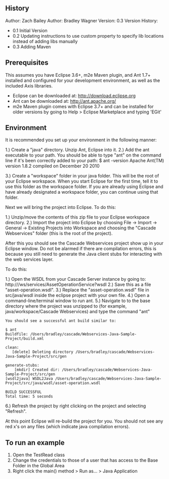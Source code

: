 ## History

Author: Zach Bailey
Author: Bradley Wagner
Version: 0.3
Version History:
- 0.1 Initial Version
- 0.2 Updating instructions to use custom property to specify lib locations instead of adding libs manually
- 0.3 Adding Maven

## Prerequisites 

This assumes you have Eclipse 3.6+, m2e Maven plugin, and Ant 1.7+ installed and configured
for your development environment, as well as the included Axis libraries.

- Eclipse can be downloaded at: http://download.eclipse.org
- Ant can be downloaded at: http://ant.apache.org/
- m2e Maven plugin comes with Eclipse 3.7+ and can be installed for older versions by going to Help > Eclipse Marketplace and typing 'EGit'

## Environment 

It is recommended you set up your environment in the following manner:

1.) Create a "java" directory. Unzip Ant, Eclipse into it.
2.) Add the ant executable to your path. You should be able to type "ant" on the command line
	if it's been correctly added to your path:
	$ ant -version
	Apache Ant(TM) version 1.8.2 compiled on December 20 2010
	
3.) Create a "workspace" folder in your java folder. This will be the root of your Eclipse workspace.
	When you start Eclipse for the first time, tell it to use this folder as the workspace folder. If
	you are already using Eclipse and have already designated a workspace folder, you can continue using
	that folder.
	
Next we will bring the project into Eclipse. To do this:

1.) Unzip/move the contents of this zip file to your Eclipse workspace directory.
2.) Import the project into Eclipse by choosing File -> Import -> General -> Existing Projects into Workspace 
	and choosing the "Cascade Webservices" folder (this is the root of the project).

After this you should see the Cascade Webservices project show up in your Eclipse window. Do not be alarmed if 
there are compilation errors, this is because you still need to generate the Java client stubs for interacting 
with the web services layer.

To do this:

1.) Open the WSDL from your Cascade Server instance by going to: http://<your-cascade-url>/ws/services/AssetOperationService?wsdl
2.) Save this as a file "asset-operation.wsdl".
3.) Replace the "asset-operation.wsdl" file in src/java/wsdl inside the eclipse project with your own file.
4.) Open a command-line/terminal window to run ant. 
5.) Navigate to to the base directory where the project was unzipped to 
    (for example, java/workspace/Cascade Webservices) and type the command "ant"

	You should see a successful ant build similar to:

	$ ant
	Buildfile: /Users/bradley/cascade/Webservices-Java-Sample-Project/build.xml
	
	clean:
	   [delete] Deleting directory /Users/bradley/cascade/Webservices-Java-Sample-Project/src/gen
	
	generate-stubs:
	    [mkdir] Created dir: /Users/bradley/cascade/Webservices-Java-Sample-Project/src/gen
	[wsdl2java] WSDL2Java /Users/bradley/cascade/Webservices-Java-Sample-Project/src/java/wsdl/asset-operation.wsdl
	
	BUILD SUCCESSFUL
	Total time: 5 seconds

6.) Refresh the project by right clicking on the project and selecting "Refresh".

At this point Eclipse will re-build the project for you. You should not see any red x's
on any files (which indicate java compilation errors). 

## To run an example
 
1. Open the TestRead class
2. Change the credentials to those of a user that has access to the Base Folder in the Global Area
3. Right click the main() method > Run as... > Java Application